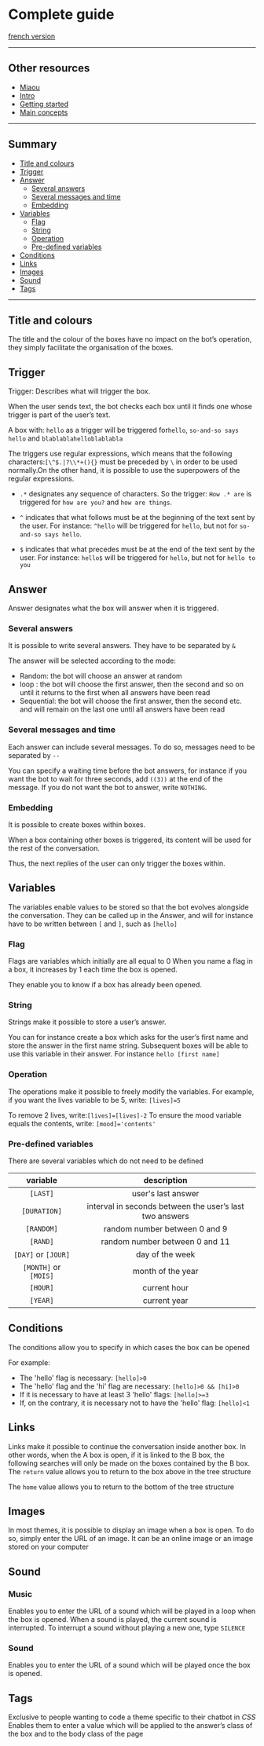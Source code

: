 # Complete guide

[french version](./fr/guide-complet.md)

---

## Other resources

- [Miaou](https://achtaitaipai.github.io/Miaou/)
- [Intro](../README.md)
- [Getting started](./getting-started.md)
- [Main concepts](./main-concepts.md)

---

## Summary

- [Title and colours](#title-and-colours)
- [Trigger](#trigger)
- [Answer](#answer)
  - [Several answers](#several-answers)
  - [Several messages and time](#several-messages-and-time)
  - [Embedding](#embedding)
- [Variables](#variables)
  - [Flag](#flag)
  - [String](#string)
  - [Operation](#operation)
  - [Pre-defined variables](#pre-defined-variables)
- [Conditions](#conditions)
- [Links](#links)
- [Images](#images)
- [Sound](#sound)
- [Tags](#tags)

---

## Title and colours

The title and the colour of the boxes have no impact on the bot’s operation, they simply facilitate the organisation of the boxes.

## Trigger

Trigger: Describes what will trigger the box.

When the user sends text, the bot checks each box until it finds one whose trigger is part of the user’s text.

A box with: `hello` as a trigger will be triggered for`hello`, `so-and-so says hello` and
`blablablahelloblablabla`

The triggers use regular expressions, which means that the following characters:`[\^$.|?\\*+(){}` must be preceded by `\` in order to be used normally.On the other hand, it is possible to use the superpowers of the regular expressions.

- `.*` designates any sequence of characters. So the trigger: `How .* are` is triggered for `how are you?` and `how are things`.

- `^` indicates that what follows must be at the beginning of the text sent by the user. For instance: `^hello` will be triggered for `hello`, but not for `so-and-so says hello`.

- `$` indicates that what precedes must be at the end of the text sent by the user. For instance: `hello$` will be triggered for `hello`, but not for `hello to you`

## Answer

Answer designates what the box will answer when it is triggered.

### Several answers

It is possible to write several answers. They have to be separated by `& `

The answer will be selected according to the mode:

- Random: the bot will choose an answer at random
- loop : the bot will choose the first answer, then the second and so on until it returns to the first when all answers have been read
- Sequential: the bot will choose the first answer, then the second etc. and will remain on the last one until all answers have been read

### Several messages and time

Each answer can include several messages. To do so, messages need to be separated by `--`

You can specify a waiting time before the bot answers, for instance if you want the bot to wait for three seconds, add `((3))` at the end of the message. If you do not want the bot to answer, write `NOTHING`.

### Embedding

It is possible to create boxes within boxes.

When a box containing other boxes is triggered, its content will be used for the rest of the conversation.

Thus, the next replies of the user can only trigger the boxes within.

## Variables

The variables enable values to be stored so that the bot evolves alongside the conversation. They can be called up in the Answer, and will for instance have to be written between `[` and `]`, such as `[hello]`

### Flag

Flags are variables which initially are all equal to 0 When you name a flag in a box, it increases by 1 each time the box is opened.

They enable you to know if a box has already been opened.

### String

Strings make it possible to store a user’s answer.

You can for instance create a box which asks for the user’s first name and store the answer in the first name string. Subsequent boxes will be able to use this variable in their answer. For instance `hello [first name]`

### Operation

The operations make it possible to freely modify the variables. For example, if you want the lives variable to be 5, write: `[lives]=5`

To remove 2 lives, write:`[lives]=[lives]-2`
To ensure the mood variable equals the contents, write: `[mood]='contents'`

### Pre-defined variables

There are several variables which do not need to be defined

|       variable        |                       description                       |
| :-------------------: | :-----------------------------------------------------: |
|       `[LAST]`        |                   user's last answer                    |
|     `[DURATION]`      | interval in seconds between the user’s last two answers |
|      `[RANDOM]`       |              random number between 0 and 9              |
|       `[RAND]`        |             random number between 0 and 11              |
|  `[DAY]` or `[JOUR]`  |                     day of the week                     |
| `[MONTH]` or `[MOIS]` |                    month of the year                    |
|       `[HOUR]`        |                      current hour                       |
|       `[YEAR]`        |                      current year                       |

## Conditions

The conditions allow you to specify in which cases the box can be opened

For example:

- The 'hello' flag is necessary: `[hello]>0`
- The 'hello' flag and the 'hi' flag are necessary: `[hello]>0 && [hi]>0`
- If it is necessary to have at least 3 'hello' flags: `[hello]>=3`
- If, on the contrary, it is necessary not to have the 'hello' flag: `[hello]<1`

## Links

Links make it possible to continue the conversation inside another box. In other words, when the A box is open, if it is linked to the B box, the following searches will only be made on the boxes contained by the B box. The `return` value allows you to return to the box above in the tree structure

The `home` value allows you to return to the bottom of the tree structure

## Images

In most themes, it is possible to display an image when a box is open. To do so, simply enter the URL of an image. It can be an online image or an image stored on your computer

## Sound

### Music

Enables you to enter the URL of a sound which will be played in a loop when the box is opened. When a sound is played, the current sound is interrupted. To interrupt a sound without playing a new one, type `SILENCE`

### Sound

Enables you to enter the URL of a sound which will be played once the box is opened.

## Tags

Exclusive to people wanting to code a theme specific to their chatbot in _CSS_ Enables them to enter a value which will be applied to the answer’s class of the box and to the body class of the page
